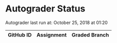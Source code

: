 # Autograder Status
Autograder last run at: October 25, 2018 at 01:20

| GitHub ID | Assignment | Graded Branch |
|-----------|------------|---------------|
